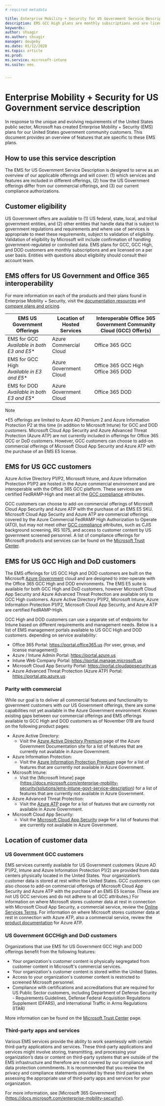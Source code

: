 ```yaml
---
# required metadata

title: Enterprise Mobility + Security for US Government Service Description 
description: EMS GCC High plans are monthly subscriptions and are licensed on a per user basis.
keywords:
author: shsagir
ms.author: shsagir
manager: dougeby
ms.date: 01/12/2020
ms.topic: article
ms.prod:
ms.service: microsoft-intune
ms.suite: ems


---
```

# Enterprise Mobility + Security for US Government service description
In response to the unique and evolving requirements of the United States public sector, Microsoft has created Enterprise Mobility + Security (EMS) plans for our United States government community customers. This document provides an overview of features that are specific to these EMS plans.

## How to use this service description
The EMS for US Government Service Description is designed to serve as an overview of our applicable offerings and will cover: (1) which services and features are included in different offerings, (2) how the US Government offerings differ from our commercial offerings, and (3) our current compliance authorizations.

## Customer eligibility
US Government offers are available to (1) US federal, state, local, and tribal government entities, and (2) other entities that handle data that is subject to government regulations and requirements and where use of services is appropriate to meet these requirements, subject to validation of eligibility. Validation of eligibility by Microsoft will include confirmation of handling government-regulated or controlled data. EMS plans for GCC, GCC High, and DOD customers are monthly subscriptions and are licensed on a per user basis. Entities with questions about eligibility should consult their account team. 

## EMS offers for US Government and Office 365 interoperability

For more information on each of the products and their plans found in Enterprise Mobility + Security, visit the [documentation resources](https://docs.microsoft.com/enterprise-mobility-security/) and [compare plans and pricing](https://www.microsoft.com/microsoft-365/enterprise-mobility-security/compare-plans-and-pricing).

|EMS US Government Offerings|Location of Hosted Services|Interoperable Office 365 Government Community Cloud (GCC) Offer(s)|
|-----------|-----------|-----------|
|EMS for GCC</br>*Available in both E3 and E5**|Azure Commercial Cloud|Office 365 GCC|
|EMS for GCC High</br>*Available in E3 and E5**|Azure Government Cloud|Office 365 GCC High</br>Office 365 DOD|
|EMS for DOD</br>*Available in both E3 and E5**|Azure Government Cloud|Office 365 DOD|

> [!Note]
> *E5 offerings are limited to Azure AD Premium 2 and Azure Information Protection P2 at this time (in addition to Microsoft Intune) for GCC and DOD customers. Microsoft Cloud App Security and Azure Advanced Threat Protection (Azure ATP) are not currently included in offerings for Office 365 GCC or DoD customers.  However, GCC customers can choose to add-on commercial offerings of Microsoft Cloud App Security and Azure ATP with the purchase of an EMS E5 license.

## EMS for US GCC customers
Azure Active Directory P1/P2, Microsoft Intune, and Azure Information Protection P1/P2 are hosted in the Azure commercial environment and are interoperable with the Office 365 GCC platform.  These services are certified FedRAMP-High and meet all the [GCC compliance](https://docs.microsoft.com/office365/servicedescriptions/office-365-platform-service-description/office-365-us-government/gcc#us-government-community-compliance) attributes.

GCC customers can choose to add-on commercial offerings of Microsoft Cloud App Security and Azure ATP with the purchase of an EMS E5 SKU. Microsoft Cloud App Security and Azure ATP are commercial offerings covered by the Azure Commercial FedRAMP High Authorization to Operate (ATO), but may not meet other [GCC compliance](https://docs.microsoft.com/office365/servicedescriptions/office-365-platform-service-description/office-365-us-government/gcc#us-government-community-compliance) attributes, such as CJIS background screening, IRS 1075, and access to customer content by US government screened personnel.  A list of compliance offerings for Microsoft products and services can be found on the [Microsoft Trust Center](https://www.microsoft.com/en-us/trustcenter/compliance/complianceofferings).  

## EMS for US GCC High and DoD customers
The EMS offerings for US GCC High and DOD customers are built on the Microsoft [Azure Government](https://docs.microsoft.com/azure/azure-government/documentation-government-welcome) cloud and are designed to inter-operate with the Office 365 GCC High and DOD environments. The EMS E5 suite is available for both GCC High and DoD customers, however Microsoft Cloud App Security and Azure Advanced Threat Protection are available only to GCC High customers. Azure Active Directory P1/P2, Microsoft Intune, Azure Information Protection P1/P2, Microsoft Cloud App Security, and Azure ATP are certified FedRAMP-High.

GCC High and DOD customers can use a separate set of endpoints for Intune based on different requirements and management needs. Below is a list of EMS management portals available to US GCC High and DOD customers. depending on service availability:

- Office 365 Portal: https://portal.office365.us (for user, group, and license management])
- Azure / Intune Admin Portal: https://portal.azure.us
- Intune Web Company Portal: https://portal.manage.microsoft.us
- Microsoft Cloud App Security Portal: https://portal.cloudappsecurity.us  
- Azure Advanced Threat Protection (Azure ATP) Portal: https://portal.atp.azure.us  

### Parity with commercial 
While our goal is to deliver all commercial features and functionality to government customers with our US Government offerings, there are some capabilities not yet available in the Azure Government environment. Known existing gaps between our commercial offerings and EMS offerings available to GCC High and DOD customers as of November 019 are found on the following product pages: 
- Azure Active Directory: 
  - Visit the [Azure Active Directory Premium](https://docs.microsoft.com/azure/azure-government/documentation-government-services-securityandidentity#azure-active-directory-premium-p1-and-p2) page of the Azure Government Documentation site for a list of features that are currently not available in Azure Government. 
- Azure Information Protection: 
  - Visit the [Azure Information Protection Premium](https://docs.microsoft.com/enterprise-mobility-security/solutions/ems-aip-premium-govt-service-description) page for a list of features that are currently not available in Azure Government. 
- Microsoft Intune: 
  - Visit the [Microsoft Intune] page (https://docs.microsoft.com/enterprise-mobility-security/solutions/ems-intune-govt-service-description) for a list of features that are currently not available in Azure Government. 
- Azure Advanced Threat Protection:
  - Visit the [Azure ATP](https://docs.microsoft.com/enterprise-mobility-security/solutions/ems-azure-atp-govt-service-description) page for a list of features that are currently not available in Azure Government.
- Microsoft Cloud App Security:
  - Visit the [Microsoft Cloud App Security](https://docs.microsoft.com/enterprise-mobility-security/solutions/ems-cloud-app-security-govt-service-description) page for a list of features that are currently not available in Azure Government.

## Location of customer data

### US Government GCC customers
EMS services currently available for US Government customers (Azure AD P1/P2, Intune and Azure Information Protection P1/2) are provided from data centers physically located in the United States. Your organization’s customer data is stored at rest within the United States. GCC customers can also choose to add-on commercial offerings of Microsoft Cloud App Security and Azure ATP with the purchase of an EMS E5 license. (These are not US GCC services and do not adhere to all GCC attributes.) For information on where Microsoft stores customer data at rest in connection with Microsoft Cloud App Security, a commercial service, review the [Online Services Terms](https://www.microsoft.com/licensing/product-licensing/products). For information on where Microsoft stores customer data at rest in connection with Azure ATP, also a commercial service, review the [product documentation](https://docs.microsoft.com/azure-advanced-threat-protection/atp-technical-faq#do-i-have-the-flexibility-to-select-where-to-store-my-data) for Azure ATP.

### US Government GCCHigh and DoD customers
Organizations that use EMS for US Government GCC High and DOD offerings benefit from the following features: 
- Your organization's customer content is physically segregated from customer content in Microsoft's commercial services. 
- Your organization's customer content is stored within the United States. 
- Access to your organization's customer content is restricted to screened Microsoft personnel. 
- Compliance with certifications and accreditations that are required for US Public Sector customers, including Department of Defense Security - 
Requirements Guidelines, Defense Federal Acquisition Regulations Supplement (DFARS), and International Traffic in Arms Regulations (ITAR) 

More information can be found on the [Microsoft Trust Center](https://products.office.com/en-us/where-is-your-data-located?ms.officeurl=datamaps&geo=All#office-ContentAreaHeadingTemplate-bkjgypc) page. 

### Third-party apps and services

Various EMS services provide the ability to work seamlessly with certain third-party applications and services. These third-party applications and services might involve storing, transmitting, and processing your organization’s data or content on third-party systems that are outside of the EMS infrastructure and therefore are not covered by our compliance and data protection commitments. It is recommended that you review the privacy and compliance statements provided by these third parties when assessing the appropriate use of third-party apps and services for your organization.

For more information, see [Microsoft 365 Government] (https://docs.microsoft.com/enterprise-mobility-security/). 